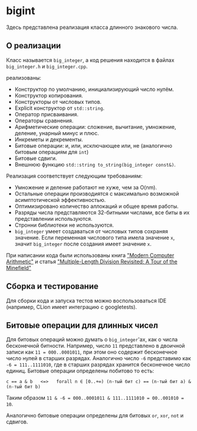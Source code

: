 # bigint
Здесь представлена реализация класса длинного знакового числа.

## О реализации

Класс называется `big_integer`, а код решения находится в файлах `big_integer.h` и `big_integer.cpp`.

реализованы:
- Конструктор по умолчанию, инициализирующий число нулём.
- Конструктор копирования.
- Конструкторы от числовых типов.
- Explicit конструктор от `std::string`.
- Оператор присваивания.
- Операторы сравнения.
- Арифметические операции: сложение, вычитание, умножение, деление, унарный минус и плюс.
- Инкреметы и декременты.
- Битовые операции: и, или, исключающее или, не (аналогично битовым операциям для `int`)
- Битовые сдвиги.
- Внешнюю функцию `std::string to_string(big_integer const&)`.

Реализация соответствует следующим требованиям:
- Умножение и деление работают не хуже, чем за O(nm).
- Остальные операции производиятся с максимально возможной асимптотической эффективностью.
- Оптимизировано количество аллокаций и общее время работы.
- Разряды числа представляются 32-битными числами, все биты в их представлении используются.
- Стронни библиотеки не используются.
- `big_integer` умеет создаваться от числовых типов сохраняя значение. Если переменная числового типа имела значение `x`, значит `big_integer` после создания имеет значение `x`.

При написании кода были использованы книга ["Modern Computer Arithmetic"](https://members.loria.fr/PZimmermann/mca/mca-0.5.pdf) и статья ["Multiple-Length Division Revisited: A Tour of the Minefield"](https://surface.syr.edu/cgi/viewcontent.cgi?article=1162&context=eecs_techreports) 

## Сборка и тестирование

Для сборки кода и запуска тестов можно воспользоваться IDE (например, CLion имеет интеграцию с googletests).

## Битовые операции для длинных чисел

Для битовых операций можно думать о `big_integer`'ах, как о числа бесконечной битности. Например, число `11` представлено в двоичной записи как `11 = 000..0001011`, при этом оно содержит бесконечное
число нулей в старших разрядах. Аналогично число `-6` представимо как `-6 = 111..1111010`, где в старших разрядах хранится бесконечное число единиц. Битовые операции определены побитово то есть:

```
c == a & b   <=>   forall n ∈ [0..+∞) (n-тый бит c) == (n-тый бит a) & (n-тый бит b)
```

Таким образом `11 & -6 = 000..0001011 & 111..1111010 = 00..001010 = 10`.

Аналогично битовые операции определены для битовых `or`, `xor`, `not` и сдвигов.
